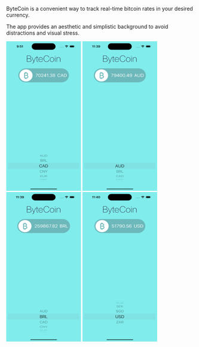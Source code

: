 ByteCoin is a convenient way to track real-time bitcoin rates in your desired currency.

The app provides an aesthetic and simplistic background to avoid distractions
and visual stress. 



<img src="ByteCoinImage.png" alt="Alt text" width="200" height="400">
<img src="ByteCoinImage2.png" alt="Alt text" width="200" height="400">
<img src="ByteCoinImage3.png" alt="Alt text" width="200" height="400">
<img src="ByteCoinImage4.png" alt="Alt text" width="200" height="400">
